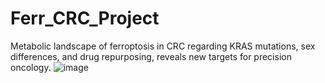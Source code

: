 # Ferr_CRC_Project
Metabolic landscape of ferroptosis in CRC regarding KRAS mutations, sex differences, and drug repurposing, reveals new targets for precision oncology.
![image](https://github.com/user-attachments/assets/127177f2-5486-4aa5-8c14-4247c0c5f1ec)
